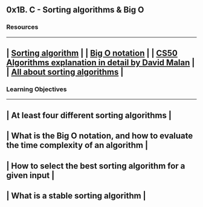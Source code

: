 ## 0x1B. C - Sorting algorithms & Big O
### Resources
-----------------------------------------------------------------------
| [Sorting algorithm](https://en.wikipedia.org/wiki/Sorting_algorithm) |
| [Big O notation](https://stackoverflow.com/questions/487258/what-is-a-plain-english-explanation-of-big-o-notation) |
| [CS50 Algorithms explanation in detail by David Malan](https://www.youtube.com/watch?v=yb0PY3LX2x8&t=2s ) |
| [All about sorting algorithms](https://www.geeksforgeeks.org/sorting-algorithms/) |
---------------------------------------------------------------------------------

### Learning Objectives
----------------------------------------------------
| At least four different sorting algorithms |
---------------------------------------------------
| What is the Big O notation, and how to evaluate the time complexity of an algorithm |
----------------------------------------------------------------
| How to select the best sorting algorithm for a given input |
---------------------------------------------------------------
| What is a stable sorting algorithm |
------------------------------------------------
